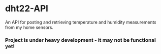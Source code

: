 # dht22-API

An API for posting and retrieving temperature and humidity measurements from my
home sensors.


### Project is under heavy development - it may not be functional yet!
